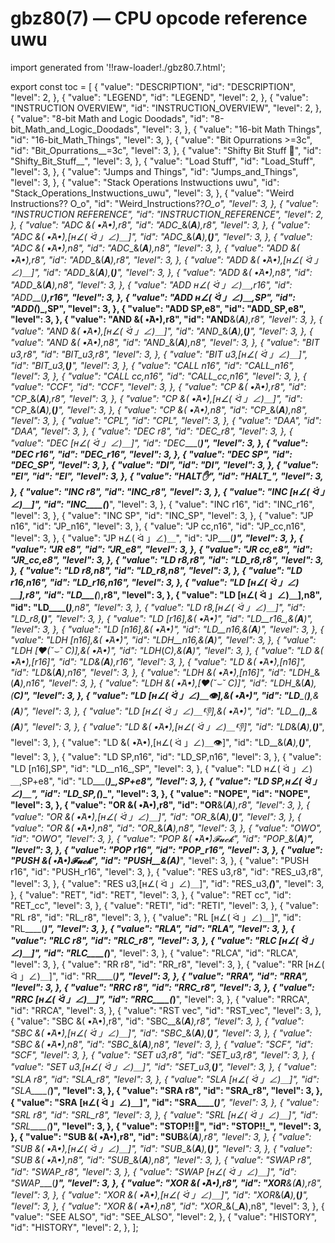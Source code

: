 # gbz80(7) — CPU opcode reference uwu

import generated from '!!raw-loader!./gbz80.7.html';

<div className="manual-text" dangerouslySetInnerHTML={{ __html: generated }} />

export const toc = [
{
	"value": "DESCRIPTION",
	"id": "DESCRIPTION",
	"level": 2,
},
{
	"value": "LEGEND",
	"id": "LEGEND",
	"level": 2,
},
{
	"value": "INSTRUCTION OVERVIEW",
	"id": "INSTRUCTION_OVERVIEW",
	"level": 2,
},
{
	"value": "8-bit Math and Logic Doodads",
	"id": "8-bit_Math_and_Logic_Doodads",
	"level": 3,
},
{
	"value": "16-bit Math Things",
	"id": "16-bit_Math_Things",
	"level": 3,
},
{
	"value": "Bit Opurrations >=3c",
	"id": "Bit_Opurrations__=3c",
	"level": 3,
},
{
	"value": "Shifty Bit Stuff 👀",
	"id": "Shifty_Bit_Stuff__",
	"level": 3,
},
{
	"value": "Load Stuff",
	"id": "Load_Stuff",
	"level": 3,
},
{
	"value": "Jumps and Things",
	"id": "Jumps_and_Things",
	"level": 3,
},
{
	"value": "Stack Operations Instwuctions uwu",
	"id": "Stack_Operations_Instwuctions_uwu",
	"level": 3,
},
{
	"value": "Weird Instructions?? O_o",
	"id": "Weird_Instructions??_O_o",
	"level": 3,
},
{
	"value": "INSTRUCTION REFERENCE",
	"id": "INSTRUCTION_REFERENCE",
	"level": 2,
},
{
	"value": "ADC \&( •̀A•́),r8",
	"id": "ADC__&(___A__),r8",
	"level": 3,
},
{
	"value": "ADC \&( •̀A•́),[н∠( ᐛ 」∠)＿]",
	"id": "ADC__&(___A__),___(_____)__",
	"level": 3,
},
{
	"value": "ADC \&( •̀A•́),n8",
	"id": "ADC__&(___A__),n8",
	"level": 3,
},
{
	"value": "ADD \&( •̀A•́),r8",
	"id": "ADD__&(___A__),r8",
	"level": 3,
},
{
	"value": "ADD \&( •̀A•́),[н∠( ᐛ 」∠)＿]",
	"id": "ADD__&(___A__),___(_____)__",
	"level": 3,
},
{
	"value": "ADD \&( •̀A•́),n8",
	"id": "ADD__&(___A__),n8",
	"level": 3,
},
{
	"value": "ADD н∠( ᐛ 」∠)＿,r16",
	"id": "ADD___(_____)_,r16",
	"level": 3,
},
{
	"value": "ADD н∠( ᐛ 」∠)＿,SP",
	"id": "ADD___(_____)_,SP",
	"level": 3,
},
{
	"value": "ADD SP,e8",
	"id": "ADD_SP,e8",
	"level": 3,
},
{
	"value": "AND \&( •̀A•́),r8",
	"id": "AND__&(___A__),r8",
	"level": 3,
},
{
	"value": "AND \&( •̀A•́),[н∠( ᐛ 」∠)＿]",
	"id": "AND__&(___A__),___(_____)__",
	"level": 3,
},
{
	"value": "AND \&( •̀A•́),n8",
	"id": "AND__&(___A__),n8",
	"level": 3,
},
{
	"value": "BIT u3,r8",
	"id": "BIT_u3,r8",
	"level": 3,
},
{
	"value": "BIT u3,[н∠( ᐛ 」∠)＿]",
	"id": "BIT_u3,___(_____)__",
	"level": 3,
},
{
	"value": "CALL n16",
	"id": "CALL_n16",
	"level": 3,
},
{
	"value": "CALL cc,n16",
	"id": "CALL_cc,n16",
	"level": 3,
},
{
	"value": "CCF",
	"id": "CCF",
	"level": 3,
},
{
	"value": "CP \&( •̀A•́),r8",
	"id": "CP__&(___A__),r8",
	"level": 3,
},
{
	"value": "CP \&( •̀A•́),[н∠( ᐛ 」∠)＿]",
	"id": "CP__&(___A__),___(_____)__",
	"level": 3,
},
{
	"value": "CP \&( •̀A•́),n8",
	"id": "CP__&(___A__),n8",
	"level": 3,
},
{
	"value": "CPL",
	"id": "CPL",
	"level": 3,
},
{
	"value": "DAA",
	"id": "DAA",
	"level": 3,
},
{
	"value": "DEC r8",
	"id": "DEC_r8",
	"level": 3,
},
{
	"value": "DEC [н∠( ᐛ 」∠)＿]",
	"id": "DEC____(_____)__",
	"level": 3,
},
{
	"value": "DEC r16",
	"id": "DEC_r16",
	"level": 3,
},
{
	"value": "DEC SP",
	"id": "DEC_SP",
	"level": 3,
},
{
	"value": "DI",
	"id": "DI",
	"level": 3,
},
{
	"value": "EI",
	"id": "EI",
	"level": 3,
},
{
	"value": "HALT✋",
	"id": "HALT_",
	"level": 3,
},
{
	"value": "INC r8",
	"id": "INC_r8",
	"level": 3,
},
{
	"value": "INC [н∠( ᐛ 」∠)＿]",
	"id": "INC____(_____)__",
	"level": 3,
},
{
	"value": "INC r16",
	"id": "INC_r16",
	"level": 3,
},
{
	"value": "INC SP",
	"id": "INC_SP",
	"level": 3,
},
{
	"value": "JP n16",
	"id": "JP_n16",
	"level": 3,
},
{
	"value": "JP cc,n16",
	"id": "JP_cc,n16",
	"level": 3,
},
{
	"value": "JP н∠( ᐛ 」∠)＿",
	"id": "JP___(_____)_",
	"level": 3,
},
{
	"value": "JR e8",
	"id": "JR_e8",
	"level": 3,
},
{
	"value": "JR cc,e8",
	"id": "JR_cc,e8",
	"level": 3,
},
{
	"value": "LD r8,r8",
	"id": "LD_r8,r8",
	"level": 3,
},
{
	"value": "LD r8,n8",
	"id": "LD_r8,n8",
	"level": 3,
},
{
	"value": "LD r16,n16",
	"id": "LD_r16,n16",
	"level": 3,
},
{
	"value": "LD [н∠( ᐛ 」∠)＿],r8",
	"id": "LD____(_____)__,r8",
	"level": 3,
},
{
	"value": "LD [н∠( ᐛ 」∠)＿],n8",
	"id": "LD____(_____)__,n8",
	"level": 3,
},
{
	"value": "LD r8,[н∠( ᐛ 」∠)＿]",
	"id": "LD_r8,___(_____)__",
	"level": 3,
},
{
	"value": "LD [r16],\&( •̀A•́)",
	"id": "LD__r16_,_&(___A__)",
	"level": 3,
},
{
	"value": "LD [n16],\&( •̀A•́)",
	"id": "LD__n16_,_&(___A__)",
	"level": 3,
},
{
	"value": "LDH [n16],\&( •̀A•́)",
	"id": "LDH__n16_,_&(___A__)",
	"level": 3,
},
{
	"value": "LDH [♥(˘⌣˘ C)],\&( •̀A•́)",
	"id": "LDH___(____C)_,_&(___A__)",
	"level": 3,
},
{
	"value": "LD \&( •̀A•́),[r16]",
	"id": "LD__&(___A__),_r16_",
	"level": 3,
},
{
	"value": "LD \&( •̀A•́),[n16]",
	"id": "LD__&(___A__),_n16_",
	"level": 3,
},
{
	"value": "LDH \&( •̀A•́),[n16]",
	"id": "LDH__&(___A__),_n16_",
	"level": 3,
},
{
	"value": "LDH \&( •̀A•́),[♥(˘⌣˘ C)]",
	"id": "LDH__&(___A__),__(____C)_",
	"level": 3,
},
{
	"value": "LD [н∠( ᐛ 」∠)＿👁],\&( •̀A•́)",
	"id": "LD____(_____)___,_&(___A__)",
	"level": 3,
},
{
	"value": "LD [н∠( ᐛ 」∠)＿👎],\&( •̀A•́)",
	"id": "LD____(_____)___,_&(___A__)",
	"level": 3,
},
{
	"value": "LD \&( •̀A•́),[н∠( ᐛ 」∠)＿👎]",
	"id": "LD__&(___A__),___(_____)___",
	"level": 3,
},
{
	"value": "LD \&( •̀A•́),[н∠( ᐛ 」∠)＿👁]",
	"id": "LD__&(___A__),___(_____)___",
	"level": 3,
},
{
	"value": "LD SP,n16",
	"id": "LD_SP,n16",
	"level": 3,
},
{
	"value": "LD [n16],SP",
	"id": "LD__n16_,SP",
	"level": 3,
},
{
	"value": "LD н∠( ᐛ 」∠)＿,SP+e8",
	"id": "LD___(_____)_,SP+e8",
	"level": 3,
},
{
	"value": "LD SP,н∠( ᐛ 」∠)＿",
	"id": "LD_SP,__(_____)_",
	"level": 3,
},
{
	"value": "NOPE",
	"id": "NOPE",
	"level": 3,
},
{
	"value": "OR \&( •̀A•́),r8",
	"id": "OR__&(___A__),r8",
	"level": 3,
},
{
	"value": "OR \&( •̀A•́),[н∠( ᐛ 」∠)＿]",
	"id": "OR__&(___A__),___(_____)__",
	"level": 3,
},
{
	"value": "OR \&( •̀A•́),n8",
	"id": "OR__&(___A__),n8",
	"level": 3,
},
{
	"value": "OWO",
	"id": "OWO",
	"level": 3,
},
{
	"value": "POP \&( •̀A•́)𝓕𝓾𝓬𝓴",
	"id": "POP__&(___A__)____",
	"level": 3,
},
{
	"value": "POP r16",
	"id": "POP_r16",
	"level": 3,
},
{
	"value": "PUSH \&( •̀A•́)𝓕𝓾𝓬𝓴",
	"id": "PUSH__&(___A__)____",
	"level": 3,
},
{
	"value": "PUSH r16",
	"id": "PUSH_r16",
	"level": 3,
},
{
	"value": "RES u3,r8",
	"id": "RES_u3,r8",
	"level": 3,
},
{
	"value": "RES u3,[н∠( ᐛ 」∠)＿]",
	"id": "RES_u3,___(_____)__",
	"level": 3,
},
{
	"value": "RET",
	"id": "RET",
	"level": 3,
},
{
	"value": "RET cc",
	"id": "RET_cc",
	"level": 3,
},
{
	"value": "RETI",
	"id": "RETI",
	"level": 3,
},
{
	"value": "RL r8",
	"id": "RL_r8",
	"level": 3,
},
{
	"value": "RL [н∠( ᐛ 」∠)＿]",
	"id": "RL____(_____)__",
	"level": 3,
},
{
	"value": "RLA",
	"id": "RLA",
	"level": 3,
},
{
	"value": "RLC r8",
	"id": "RLC_r8",
	"level": 3,
},
{
	"value": "RLC [н∠( ᐛ 」∠)＿]",
	"id": "RLC____(_____)__",
	"level": 3,
},
{
	"value": "RLCA",
	"id": "RLCA",
	"level": 3,
},
{
	"value": "RR r8",
	"id": "RR_r8",
	"level": 3,
},
{
	"value": "RR [н∠( ᐛ 」∠)＿]",
	"id": "RR____(_____)__",
	"level": 3,
},
{
	"value": "RRA",
	"id": "RRA",
	"level": 3,
},
{
	"value": "RRC r8",
	"id": "RRC_r8",
	"level": 3,
},
{
	"value": "RRC [н∠( ᐛ 」∠)＿]",
	"id": "RRC____(_____)__",
	"level": 3,
},
{
	"value": "RRCA",
	"id": "RRCA",
	"level": 3,
},
{
	"value": "RST vec",
	"id": "RST_vec",
	"level": 3,
},
{
	"value": "SBC \&( •̀A•́),r8",
	"id": "SBC__&(___A__),r8",
	"level": 3,
},
{
	"value": "SBC \&( •̀A•́),[н∠( ᐛ 」∠)＿]",
	"id": "SBC__&(___A__),___(_____)__",
	"level": 3,
},
{
	"value": "SBC \&( •̀A•́),n8",
	"id": "SBC__&(___A__),n8",
	"level": 3,
},
{
	"value": "SCF",
	"id": "SCF",
	"level": 3,
},
{
	"value": "SET u3,r8",
	"id": "SET_u3,r8",
	"level": 3,
},
{
	"value": "SET u3,[н∠( ᐛ 」∠)＿]",
	"id": "SET_u3,___(_____)__",
	"level": 3,
},
{
	"value": "SLA r8",
	"id": "SLA_r8",
	"level": 3,
},
{
	"value": "SLA [н∠( ᐛ 」∠)＿]",
	"id": "SLA____(_____)__",
	"level": 3,
},
{
	"value": "SRA r8",
	"id": "SRA_r8",
	"level": 3,
},
{
	"value": "SRA [н∠( ᐛ 」∠)＿]",
	"id": "SRA____(_____)__",
	"level": 3,
},
{
	"value": "SRL r8",
	"id": "SRL_r8",
	"level": 3,
},
{
	"value": "SRL [н∠( ᐛ 」∠)＿]",
	"id": "SRL____(_____)__",
	"level": 3,
},
{
	"value": "STOP!!🛑",
	"id": "STOP!!_",
	"level": 3,
},
{
	"value": "SUB \&( •̀A•́),r8",
	"id": "SUB__&(___A__),r8",
	"level": 3,
},
{
	"value": "SUB \&( •̀A•́),[н∠( ᐛ 」∠)＿]",
	"id": "SUB__&(___A__),___(_____)__",
	"level": 3,
},
{
	"value": "SUB \&( •̀A•́),n8",
	"id": "SUB__&(___A__),n8",
	"level": 3,
},
{
	"value": "SWAP r8",
	"id": "SWAP_r8",
	"level": 3,
},
{
	"value": "SWAP [н∠( ᐛ 」∠)＿]",
	"id": "SWAP____(_____)__",
	"level": 3,
},
{
	"value": "XOR \&( •̀A•́),r8",
	"id": "XOR__&(___A__),r8",
	"level": 3,
},
{
	"value": "XOR \&( •̀A•́),[н∠( ᐛ 」∠)＿]",
	"id": "XOR__&(___A__),___(_____)__",
	"level": 3,
},
{
	"value": "XOR \&( •̀A•́),n8",
	"id": "XOR__&(___A__),n8",
	"level": 3,
},
{
	"value": "SEE ALSO",
	"id": "SEE_ALSO",
	"level": 2,
},
{
	"value": "HISTORY",
	"id": "HISTORY",
	"level": 2,
},
];
